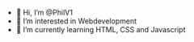- 👋 Hi, I’m @PhilV1
- 👀 I’m interested in Webdevelopment
- 🌱 I’m currently learning HTML, CSS and Javascript
